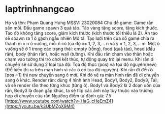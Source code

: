# laptrinhnangcao
Họ và tên: Phạm Quang Hưng
MSSV: 23020084
Chủ đề game: Game rắn săn mồi. Đầu game spawn 3 quả táo. Táo vàng tăng score, tăng kích thước. Táo đỏ không tăng score, giảm kích thước (kích thước tối thiểu là 2). Ăn táo sẽ spawn ra 1 ô gạch ngẫu nhiên
Mô tả: Tạo lưới trên cửa sổ game chia ra thành m x n ô vuông, mỗi ô có tọa độ x= 1, 2, 3,... n và y = 1, 2, 3,... m. Một ô vuông sẽ ở 1 trong các trạng thái: empty (rỗng), food (quả táo), head (đầu rắn), body (thân rắn), hoặc wall (tường). Khi đầu rắn chạm vào thân hoặc chạm vào tường thì trò chơi kết thúc, tự động quay trở lại menu. Khi rắn di chuyển sẽ sử dụng 2 loại tọa độ: Tọa độ thực (pos) và tọa độ nguyên(new) (Để hiển thị ra trên màn hình vì các ô có tọa độ nguyên). Khi rắn đi đến ô [pos +1] thì new chuyển sang ô mới. Khi đó vẽ ra màn hình rắn đã di chuyển sang ô khác.
Render rắn: dùng 4 hình ảnh Head, Body1, Body2, Body3, Tail; và sẽ render rắn theo từng khúc (từng ô).  Body1 và Body2 là 2 đoạn uốn của rắn, Body3 là đoạn gấp khúc, ta sẽ flip các ảnh này tùy thuộc vào trường hợp di chuyển của rắn 
Ngưỡng điểm tự đánh giá: 7.5
[https://www.youtube.com/watch?v=HaG_cHeEmZ4](https://youtu.be/k3UbMZgX9M4)
